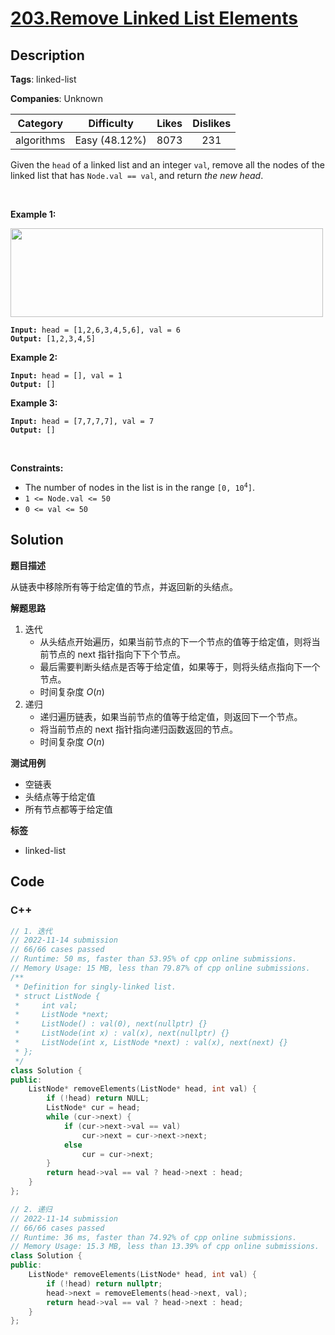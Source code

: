 # [203.Remove Linked List Elements](https://leetcode.com/problems/remove-linked-list-elements/description/)

## Description

**Tags**: linked-list

**Companies**: Unknown

|  Category  |  Difficulty   | Likes | Dislikes |
| :--------: | :-----------: | :---: | :------: |
| algorithms | Easy (48.12%) | 8073  |   231    |

<p>Given the <code>head</code> of a linked list and an integer <code>val</code>, remove all the nodes of the linked list that has <code>Node.val == val</code>, and return <em>the new head</em>.</p>
<p>&nbsp;</p>
<p><strong class="example">Example 1:</strong></p>
<img alt="" src="https://assets.leetcode.com/uploads/2021/03/06/removelinked-list.jpg" style="width: 500px; height: 142px;" />
<pre><code><strong>Input:</strong> head = [1,2,6,3,4,5,6], val = 6
<strong>Output:</strong> [1,2,3,4,5]</code></pre>
<p><strong class="example">Example 2:</strong></p>
<pre><code><strong>Input:</strong> head = [], val = 1
<strong>Output:</strong> []</code></pre>
<p><strong class="example">Example 3:</strong></p>
<pre><code><strong>Input:</strong> head = [7,7,7,7], val = 7
<strong>Output:</strong> []</code></pre>
<p>&nbsp;</p>
<p><strong>Constraints:</strong></p>
<ul>
  <li>The number of nodes in the list is in the range <code>[0, 10<sup>4</sup>]</code>.</li>
  <li><code>1 &lt;= Node.val &lt;= 50</code></li>
  <li><code>0 &lt;= val &lt;= 50</code></li>
</ul>

## Solution

**题目描述**

从链表中移除所有等于给定值的节点，并返回新的头结点。

**解题思路**

1. 迭代
   - 从头结点开始遍历，如果当前节点的下一个节点的值等于给定值，则将当前节点的 next 指针指向下下个节点。
   - 最后需要判断头结点是否等于给定值，如果等于，则将头结点指向下一个节点。
   - 时间复杂度 $O(n)$
2. 递归
   - 递归遍历链表，如果当前节点的值等于给定值，则返回下一个节点。
   - 将当前节点的 next 指针指向递归函数返回的节点。
   - 时间复杂度 $O(n)$

**测试用例**

- 空链表
- 头结点等于给定值
- 所有节点都等于给定值

**标签**

- linked-list

<!-- code start -->
## Code

### C++

```cpp
// 1. 迭代
// 2022-11-14 submission
// 66/66 cases passed
// Runtime: 50 ms, faster than 53.95% of cpp online submissions.
// Memory Usage: 15 MB, less than 79.87% of cpp online submissions.
/**
 * Definition for singly-linked list.
 * struct ListNode {
 *     int val;
 *     ListNode *next;
 *     ListNode() : val(0), next(nullptr) {}
 *     ListNode(int x) : val(x), next(nullptr) {}
 *     ListNode(int x, ListNode *next) : val(x), next(next) {}
 * };
 */
class Solution {
public:
    ListNode* removeElements(ListNode* head, int val) {
        if (!head) return NULL;
        ListNode* cur = head;
        while (cur->next) {
            if (cur->next->val == val)
                cur->next = cur->next->next;
            else
                cur = cur->next;
        }
        return head->val == val ? head->next : head;
    }
};
```

```cpp
// 2. 递归
// 2022-11-14 submission
// 66/66 cases passed
// Runtime: 36 ms, faster than 74.92% of cpp online submissions.
// Memory Usage: 15.3 MB, less than 13.39% of cpp online submissions.
class Solution {
public:
    ListNode* removeElements(ListNode* head, int val) {
        if (!head) return nullptr;
        head->next = removeElements(head->next, val);
        return head->val == val ? head->next : head;
    }
};
```

<!-- code end -->
